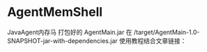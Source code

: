 # AgentMemShell
JavaAgent内存马
打包好的 AgentMain.jar 在 /target/AgentMain-1.0-SNAPSHOT-jar-with-dependencies.jar
使用教程结合文章链接：
